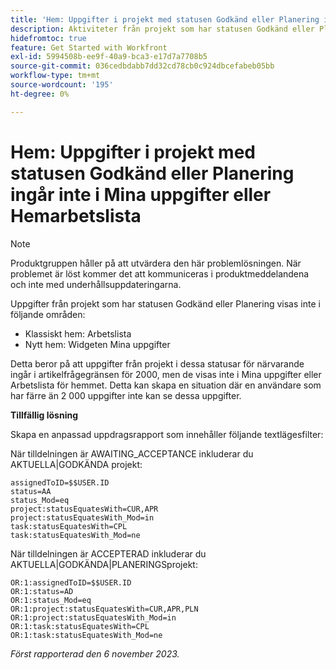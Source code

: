 ```yaml
---
title: 'Hem: Uppgifter i projekt med statusen Godkänd eller Planering ingår inte i Mina uppgifter eller Arbetslista för Hem'
description: Aktiviteter från projekt som har statusen Godkänd eller Planering visas inte i Hem. Det finns en lösning.
hidefromtoc: true
feature: Get Started with Workfront
exl-id: 5994508b-ee9f-40a9-bca3-e17d7a7708b5
source-git-commit: 036cedbdabb7dd32cd78cb0c924dbcefabeb05bb
workflow-type: tm+mt
source-wordcount: '195'
ht-degree: 0%

---
```


# Hem: Uppgifter i projekt med statusen Godkänd eller Planering ingår inte i Mina uppgifter eller Hemarbetslista

>[!NOTE]
>
>Produktgruppen håller på att utvärdera den här problemlösningen. När problemet är löst kommer det att kommuniceras i produktmeddelandena och inte med underhållsuppdateringarna.

Uppgifter från projekt som har statusen Godkänd eller Planering visas inte i följande områden:

* Klassiskt hem: Arbetslista
* Nytt hem: Widgeten Mina uppgifter

Detta beror på att uppgifter från projekt i dessa statusar för närvarande ingår i artikelfrågegränsen för 2000, men de visas inte i Mina uppgifter eller Arbetslista för hemmet. Detta kan skapa en situation där en användare som har färre än 2 000 uppgifter inte kan se dessa uppgifter.

**Tillfällig lösning**

Skapa en anpassad uppdragsrapport som innehåller följande textlägesfilter:

När tilldelningen är AWAITING_ACCEPTANCE inkluderar du AKTUELLA|GODKÄNDA projekt:

```
assignedToID=$$USER.ID
status=AA
status_Mod=eq
project:statusEquatesWith=CUR,APR
project:statusEquatesWith_Mod=in
task:statusEquatesWith=CPL
task:statusEquatesWith_Mod=ne
```

När tilldelningen är ACCEPTERAD inkluderar du AKTUELLA|GODKÄNDA|PLANERINGSprojekt:

```
OR:1:assignedToID=$$USER.ID
OR:1:status=AD
OR:1:status_Mod=eq
OR:1:project:statusEquatesWith=CUR,APR,PLN
OR:1:project:statusEquatesWith_Mod=in
OR:1:task:statusEquatesWith=CPL
OR:1:task:statusEquatesWith_Mod=ne
```

_Först rapporterad den 6 november 2023._
